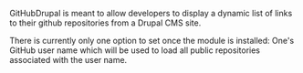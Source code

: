 GitHubDrupal is meant to allow developers to display a dynamic list of links to their github repositories from a Drupal CMS site. 

There is currently only one option to set once the module is installed: One's GitHub user name which will be used to load all public repositories associated with the user name. 

